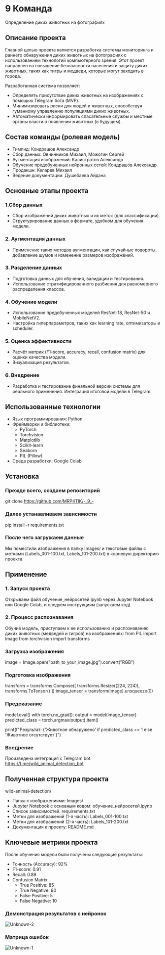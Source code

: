 # 9 Команда
Определение диких животных на фотографиях

## Описание проекта
Главной целью проекта является разработка системы мониторинга и раннего обнаружения диких животных на фотографиях с использованием технологий компьютерного зрения. Этот проект направлен на повышение безопасности населения и защиту диких животных, таких как тигры и медведи, которые могут заходить в города.

Разработанная система позволяет:
- Определять присутствие диких животных на изображениях с помощью Telegram бота (MVP).
- Минимизировать риски для людей и животных, способствуя гуманному управлению популяциями диких животных.
- Автоматически информировать спасательные службы и местные органы власти о появлении животных (в будущем).

  
## Состав команды (ролевая модель)
- Тимлид: Кондрашов Александр
- Сбор данных: Овчинников Михаил, Можогин Сергей
- Аугментация изображений: Калистратов Александр
- Обучение предобученных нейронных сетей: Кондрашов Александр
- Продакшн: Келарев Михаил
- Ведение документации: Душебаева Айдана

## Основные этапы проекта
### 1.Сбор данных
   - Сбор изображений диких животных и их меток (для классификации).
   - Структурирование данных в формате, удобном для обучения модели.
### 2. Аугментация данных
   - Применение таких методов аугментации, как случайные повороты, добавление шумов и изменение размеров изображений.
### 3. Разделение данных
   - Подготовка данных для обучения, валидации и тестирования.
   - Использование стратифицированного разбиения для равномерного распределения классов.
### 4. Обучение модели
   - Использование предобученных моделей ResNet-18, ResNet-50 и MobileNetV2.
   - Настройка гиперпараметров, таких как learning rate, оптимизаторы и scheduler.
### 5. Оценка эффективности
   - Расчёт метрик (F1-score, accuracy, recall, confusion matrix) для оценки качества модели.
   - Визуализация результатов.
### 6. Внедрение
   - Разработка и тестирование финальной версии системы для реального применения. Интеграция итоговой модели в Telegram.

## Использованные технологии

- Язык программирования: Python
- Фреймворки и библиотеки:
  - PyTorch
  - Torchvision
  - Matplotlib
  - Scikit-learn
  - Seaborn
  - PIL (Pillow)
- Среда разработки: Google Colab

## Установка
### Прежде всего, создаем репозиторий
git clone https://github.com/MRP4TIK/-_9_-
### Далее устанавливаем зависимости
pip install -r requirements.txt
### После чего загружаем данные
Мы поместили изображения в папку Images/ и текстовые файлы с метками (Labels_001-100.txt, Labels_101-200.txt) в корневую директорию проекта.
  
## Применение
### 1. Запуск проекта
Открываем файл обучение_нейросетей.ipynb через Jupyter Notebook или Google Colab, и следуем инструкциям (запускаем код).
### 2. Процесс распознавания
Обучив модель, приступаем к ее использованию и распознаванию диких животных (медведей и тигров) на изображениях:
from PIL import Image
from torchvision import transforms
### Загрузка изображения
image = Image.open("path_to_your_image.jpg").convert("RGB")
### Подготовка изображения
transform = transforms.Compose([
    transforms.Resize((224, 224)),
    transforms.ToTensor()
])
image_tensor = transform(image).unsqueeze(0)
### Предсказание
model.eval()
with torch.no_grad():
    output = model(image_tensor)
    predicted_class = torch.argmax(output).item()

print(f"Результат: {'Животное обнаружено' if predicted_class == 1 else 'Животное отсутствует'}")
### Внедрение
Произведена интеграция с Telegram bot: https://t.me/wild_animal_detection_bot
## Полученная структура проекта
wild-animal-detection/
- Папка с изображениями: Images/                 
- Jupyter Notebook с основным кодом: обучение_нейросетей.ipynb
- Список зависимостей: requirements.txt 
- Метки для изображений (1-я часть): Labels_001-100.txt
- Метки для изображений (2-я часть): Labels_101-200.txt
- Документация к проекту: README.md

## Ключевые метрики проекта
После обучения модели были получены следующие результаты:

- Точность (Accuracy): 92%
- F1-score: 0.91
- Recall: 0.89
- Confusion Matrix:
  - True Positive: 85
  - True Negative: 90
  - False Positive: 5
  - False Negative: 10
    
 ### Демонстрация результатов с нейронок
 ![Unknown-2](https://github.com/user-attachments/assets/62b2e391-192c-4651-8424-4e4f4c591665)

  ### Матрица ошибок
  ![Unknown-1](https://github.com/user-attachments/assets/c0b54b5f-0377-46fc-b946-35e5d129508c)

